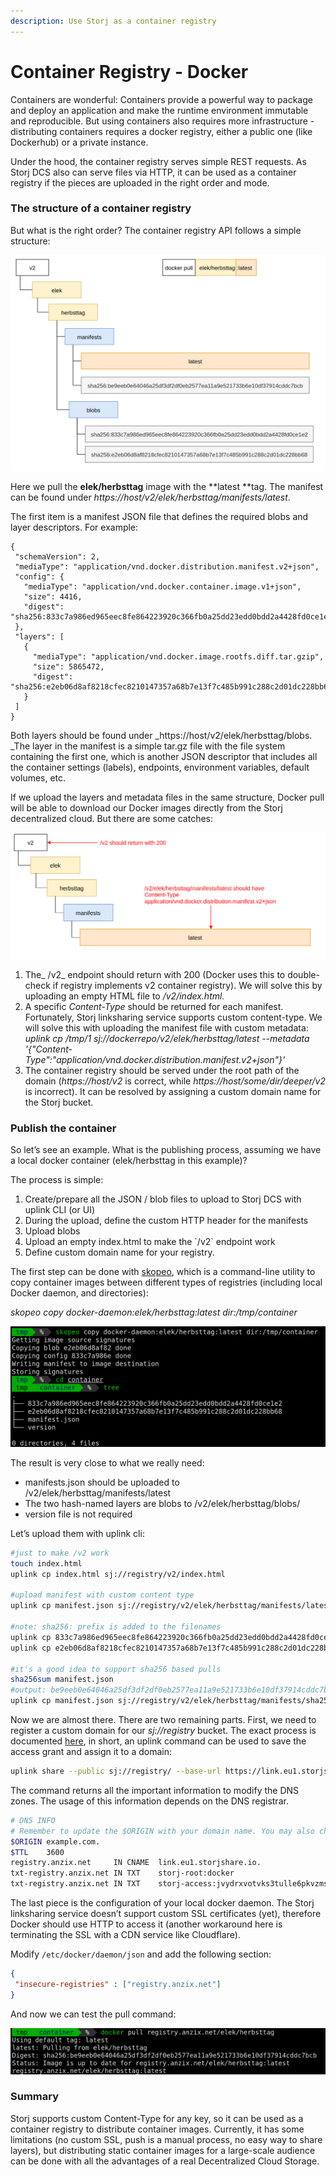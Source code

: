 ```yaml
---
description: Use Storj as a container registry
---
```


# Container Registry - Docker

Containers are wonderful: Containers provide a powerful way to package and deploy an application and make the runtime environment immutable and reproducible. But using containers also requires more infrastructure - distributing containers requires a docker registry, either a public one (like Dockerhub) or a private instance.

Under the hood, the container registry serves simple REST requests. As Storj DCS also can serve files via HTTP, it can be used as a container registry if the pieces are uploaded in the right order and mode.

### The structure of a container registry <a href="_394oki6cys24" id="_394oki6cys24"></a>

But what is the right order? The container registry API follows a simple structure:

![](../.gitbook/assets/0)

Here we pull the **elek/herbsttag** image with the **latest **tag. The manifest can be found under _https://host/v2/elek/herbsttag/manifests/latest_.

The first item is a manifest JSON file that defines the required blobs and layer descriptors. For example:

```docker
{
 "schemaVersion": 2,
 "mediaType": "application/vnd.docker.distribution.manifest.v2+json",
 "config": {
   "mediaType": "application/vnd.docker.container.image.v1+json",
   "size": 4416,
   "digest": "sha256:833c7a986ed965eec8fe864223920c366fb0a25dd23edd0bdd2a4428fd0ce1e2"
 },
 "layers": [
   {
     "mediaType": "application/vnd.docker.image.rootfs.diff.tar.gzip",
     "size": 5865472,
     "digest": "sha256:e2eb06d8af8218cfec8210147357a68b7e13f7c485b991c288c2d01dc228bb68"
   }
 ]
}

```

Both layers should be found under _https://host/v2/elek/herbsttag/blobs. _The layer in the manifest is a simple tar.gz file with the file system containing the first one, which is another JSON descriptor that includes all the container settings (labels), endpoints, environment variables, default volumes, etc.

If we upload the layers and metadata files in the same structure, Docker pull will be able to download our Docker images directly from the Storj decentralized cloud. But there are some catches:

![](../.gitbook/assets/1)

1. The_ /v2_ endpoint should return with 200 (Docker uses this to double-check if registry implements v2 container registry). We will solve this by uploading an empty HTML file to _/v2/index.html._
2. A specific _Content-Type_ should be returned for each manifest. Fortunately, Storj linksharing service supports custom content-type. We will solve this with uploading the manifest file with custom metadata:\
   _uplink cp /tmp/1 sj://dockerrepo/v2/elek/herbsttag/latest --metadata '{"Content-Type":"application/vnd.docker.distribution.manifest.v2+json"}'_
3. The container registry should be served under the root path of the domain (_https://host/v2_ is correct, while _https://host/some/dir/deeper/v2_ is incorrect). It can be resolved by assigning a custom domain name for the Storj bucket.

### Publish the container <a href="_8ar1a9qed06y" id="_8ar1a9qed06y"></a>

So let’s see an example. What is the publishing process, assuming we have a local docker container (elek/herbsttag in this example)?

The process is simple:

1. Create/prepare all the JSON / blob files to upload to Storj DCS with uplink CLI (or UI)
2. During the upload, define the custom HTTP header for the manifests
3. Upload blobs
4. Upload an empty index.html to make the \`/v2\` endpoint work
5. Define custom domain name for your registry.

The first step can be done with [skopeo](https://github.com/containers/skopeo), which is a command-line utility to copy container images between different types of registries (including local Docker daemon, and directories):

_skopeo copy docker-daemon:elek/herbsttag:latest dir:/tmp/container_

![](../.gitbook/assets/2)

The result is very close to what we really need:

* manifests.json should be uploaded to /v2/elek/herbsttag/manifests/latest
* The two hash-named layers are blobs to /v2/elek/herbsttag/blobs/
* version file is not required

Let’s upload them with uplink cli:

```bash
#just to make /v2 work
touch index.html
uplink cp index.html sj://registry/v2/index.html

#upload manifest with custom content type
uplink cp manifest.json sj://registry/v2/elek/herbsttag/manifests/latest --metadata '{"Content-Type":"application/vnd.docker.distribution.manifest.v2+json"}'

#note: sha256: prefix is added to the filenames
uplink cp 833c7a986ed965eec8fe864223920c366fb0a25dd23edd0bdd2a4428fd0ce1e2 sj://registry/v2/elek/herbsttag/blobs/sha256:833c7a986ed965eec8fe864223920c366fb0a25dd23edd0bdd2a4428fd0ce1e2
uplink cp e2eb06d8af8218cfec8210147357a68b7e13f7c485b991c288c2d01dc228bb68 sj://registry/v2/elek/herbsttag/blobs/sha256:e2eb06d8af8218cfec8210147357a68b7e13f7c485b991c288c2d01dc228bb68

#it's a good idea to support sha256 based pulls
sha256sum manifest.json
#output: be9eeb0e64046a25df3df2df0eb2577ea11a9e521733b6e10df37914cddc7bcb  manifest.json
uplink cp manifest.json sj://registry/v2/elek/herbsttag/manifests/sha256sum:be9eeb0e64046a25df3df2df0eb2577ea11a9e521733b6e10df37914cddc7bcb --metadata '{"Content-Type":"application/vnd.docker.distribution.manifest.v2+json"}
```

Now we are almost there. There are two remaining parts. First, we need to register a custom domain for our _sj://registry_ bucket. The exact process is documented [here](https://storj-labs.gitbook.io/dcs/how-tos/host-a-static-website/host-a-static-website-with-the-cli-and-linksharing-service), in short, an uplink command can be used to save the access grant and assign it to a domain:

```bash
uplink share --public sj://registry/ --base-url https://link.eu1.storjshare.io --dns registry.anzix.net --auth-service https://auth.eu1.storjshare.io
```

The command returns all the important information to modify the DNS zones. The usage of this information depends on the DNS registrar.

```bash
# DNS INFO 
# Remember to update the $ORIGIN with your domain name. You may also change the $TTL.
$ORIGIN example.com.
$TTL    3600
registry.anzix.net     IN CNAME  link.eu1.storjshare.io.
txt-registry.anzix.net IN TXT    storj-root:docker
txt-registry.anzix.net IN TXT    storj-access:jvydrxvotvks3tulle6pkvzmsgza
```

The last piece is the configuration of your local docker daemon. The Storj linksharing service doesn’t support custom SSL certificates (yet), therefore Docker should use HTTP to access it (another workaround here is terminating the SSL with a CDN service like Cloudflare).

Modify `/etc/docker/daemon/json` and add the following section:

```json
{
 "insecure-registries" : ["registry.anzix.net"]
}
```

And now we can test the pull command:

![](../.gitbook/assets/3)

### Summary <a href="_hzafm3yc7150" id="_hzafm3yc7150"></a>

Storj supports custom Content-Type for any key, so it can be used as a container registry to distribute container images. Currently, it has some limitations (no custom SSL, push is a manual process, no easy way to share layers), but distributing static container images for a large-scale audience can be done with all the advantages of a real Decentralized Cloud Storage.
